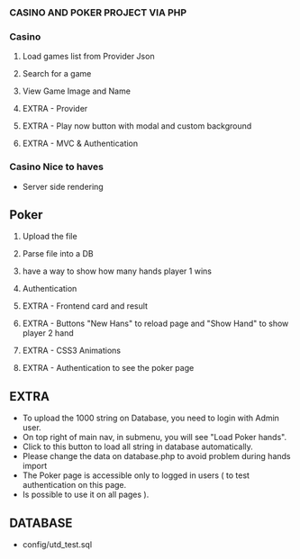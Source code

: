 ### CASINO AND POKER PROJECT VIA PHP 

### Casino
1. Load games list from Provider Json
2. Search for a game
3. View Game Image and Name

4. EXTRA - Provider
5. EXTRA - Play now button with modal and custom background
6. EXTRA - MVC & Authentication

### Casino Nice to haves
- Server side rendering


## Poker
1. Upload the file
2. Parse file into a DB
3. have a way to show how many hands player 1 wins
4. Authentication

5. EXTRA - Frontend card and result
6. EXTRA - Buttons "New Hans" to reload page and "Show Hand" to show player 2 hand
7. EXTRA - CSS3 Animations
8. EXTRA - Authentication to see the poker page

## EXTRA

- To upload the 1000 string on Database, you need to login with Admin user.
- On top right of main nav, in submenu, you will see "Load Poker hands".
- Click to this button to load all string in database automatically.
- Please change the data on database.php to avoid problem during hands import
- The Poker page is accessible only to logged in users ( to test authentication on this page.
- Is possible to use it on all pages ).

## DATABASE

- config/utd_test.sql